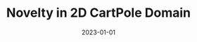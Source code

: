 ---
title: "Novelty in 2D CartPole Domain"
collection: publications
date: 2023-01-01
year: 2023
venue: 'edited volume &quot;A Unifying Framework for Formal Theories of Novelty&quot;'
resourceslug: no_resource
authors: 'P.A. Grabowicz, C. Pereyda, K. Clary, R. Stern, T.E. Boult, D. Jensen, L. B. Holder'
---